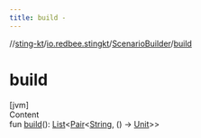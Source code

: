 ```yaml
---
title: build -
---
```

//[sting-kt](../../index.md)/[io.redbee.stingkt](../index.md)/[ScenarioBuilder](index.md)/[build](build.md)



# build  
[jvm]  
Content  
fun [build](build.md)(): [List](https://kotlinlang.org/api/latest/jvm/stdlib/kotlin.collections/-list/index.html)<[Pair](https://kotlinlang.org/api/latest/jvm/stdlib/kotlin/-pair/index.html)<[String](https://kotlinlang.org/api/latest/jvm/stdlib/kotlin/-string/index.html), () -> [Unit](https://kotlinlang.org/api/latest/jvm/stdlib/kotlin/-unit/index.html)>>  



